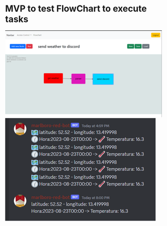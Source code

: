 # MVP to test FlowChart to execute tasks

<img src="images/Screenshot_1.png">
<br>
<img src="images/Screenshot_2.png">
